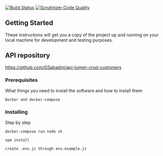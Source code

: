 [![Build Status](https://travis-ci.com/GSabadini/client-vue-crud-customers.svg?branch=master)](https://travis-ci.com/GSabadini/client-vue-crud-customers.svg?branch=master) [![Scrutinizer Code Quality](https://scrutinizer-ci.com/g/GSabadini/client-vue-crud-customers/badges/quality-score.png?b=master)](https://scrutinizer-ci.com/g/GSabadini/client-vue-crud-customers/?branch=master)

## Getting Started

These instructions will get you a copy of the project up and running on your local machine for development and testing purposes.

## API repository

https://github.com/GSabadini/api-lumen-crud-customers

### Prerequisites

What things you need to install the software and how to install them

```
Docker and docker-compose
```

### Installing

Step by step

```
docker-compose run node sh
```

```
npm install
```

```
create .env.js through env.example.js
```

